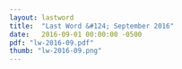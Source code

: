 ```yaml
---
layout: lastword
title:  "Last Word &#124; September 2016"
date:   2016-09-01 00:00:00 -0500
pdf: "lw-2016-09.pdf"
thumb: "lw-2016-09.png"
---
```

